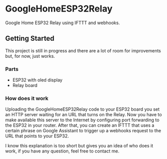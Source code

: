 # GoogleHomeESP32Relay
Google Home ESP32 Relay using IFTTT and webhooks.

## Getting Started
This project is still in progress and there are a lot of room for improvements but, for now, just works.  

### Parts
* ESP32 with oled display 
* Relay board

### How does it work
Uploading the GoogleHomeESP32Relay code to your ESP32 board you set an HTTP server waiting for an URL that turns on the Relay.
Now you have to make available this server to the Internet by configuring port forwarding to the ESP32 in your router. After that, you can create an IFTTT that uses a certain phrase on Google Assistant to trigger up a webhooks request to the URL that points to your ESP32.

I know this explanation is too short but gives you an idea of who does it work, if you have any question, feel free to contact me. 

